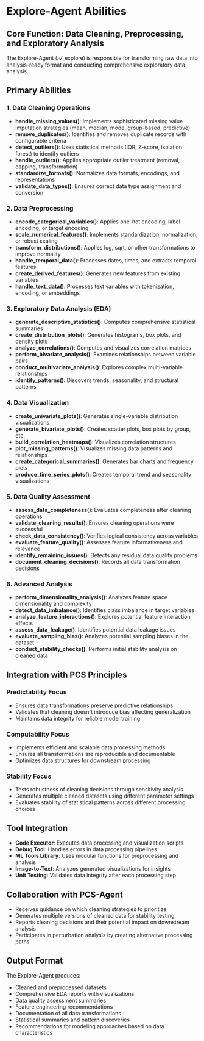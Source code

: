 # Explore-Agent Abilities

## Core Function: Data Cleaning, Preprocessing, and Exploratory Analysis

The Explore-Agent (𝒜_explore) is responsible for transforming raw data into analysis-ready format and conducting comprehensive exploratory data analysis.

## Primary Abilities

### 1. Data Cleaning Operations
- **handle_missing_values()**: Implements sophisticated missing value imputation strategies (mean, median, mode, group-based, predictive)
- **remove_duplicates()**: Identifies and removes duplicate records with configurable criteria
- **detect_outliers()**: Uses statistical methods (IQR, Z-score, isolation forest) to identify outliers
- **handle_outliers()**: Applies appropriate outlier treatment (removal, capping, transformation)
- **standardize_formats()**: Normalizes data formats, encodings, and representations
- **validate_data_types()**: Ensures correct data type assignment and conversion

### 2. Data Preprocessing
- **encode_categorical_variables()**: Applies one-hot encoding, label encoding, or target encoding
- **scale_numerical_features()**: Implements standardization, normalization, or robust scaling
- **transform_distributions()**: Applies log, sqrt, or other transformations to improve normality
- **handle_temporal_data()**: Processes dates, times, and extracts temporal features
- **create_derived_features()**: Generates new features from existing variables
- **handle_text_data()**: Processes text variables with tokenization, encoding, or embeddings

### 3. Exploratory Data Analysis (EDA)
- **generate_descriptive_statistics()**: Computes comprehensive statistical summaries
- **create_distribution_plots()**: Generates histograms, box plots, and density plots
- **analyze_correlations()**: Computes and visualizes correlation matrices
- **perform_bivariate_analysis()**: Examines relationships between variable pairs
- **conduct_multivariate_analysis()**: Explores complex multi-variable relationships
- **identify_patterns()**: Discovers trends, seasonality, and structural patterns

### 4. Data Visualization
- **create_univariate_plots()**: Generates single-variable distribution visualizations
- **generate_bivariate_plots()**: Creates scatter plots, box plots by group, etc.
- **build_correlation_heatmaps()**: Visualizes correlation structures
- **plot_missing_patterns()**: Visualizes missing data patterns and relationships
- **create_categorical_summaries()**: Generates bar charts and frequency plots
- **produce_time_series_plots()**: Creates temporal trend and seasonality visualizations

### 5. Data Quality Assessment
- **assess_data_completeness()**: Evaluates completeness after cleaning operations
- **validate_cleaning_results()**: Ensures cleaning operations were successful
- **check_data_consistency()**: Verifies logical consistency across variables
- **evaluate_feature_quality()**: Assesses feature informativeness and relevance
- **identify_remaining_issues()**: Detects any residual data quality problems
- **document_cleaning_decisions()**: Records all data transformation decisions

### 6. Advanced Analysis
- **perform_dimensionality_analysis()**: Analyzes feature space dimensionality and complexity
- **detect_data_imbalance()**: Identifies class imbalance in target variables
- **analyze_feature_interactions()**: Explores potential feature interaction effects
- **assess_data_leakage()**: Identifies potential data leakage issues
- **evaluate_sampling_bias()**: Analyzes potential sampling biases in the dataset
- **conduct_stability_checks()**: Performs initial stability analysis on cleaned data

## Integration with PCS Principles

### Predictability Focus
- Ensures data transformations preserve predictive relationships
- Validates that cleaning doesn't introduce bias affecting generalization
- Maintains data integrity for reliable model training

### Computability Focus
- Implements efficient and scalable data processing methods
- Ensures all transformations are reproducible and documentable
- Optimizes data structures for downstream processing

### Stability Focus
- Tests robustness of cleaning decisions through sensitivity analysis
- Generates multiple cleaned datasets using different parameter settings
- Evaluates stability of statistical patterns across different processing choices

## Tool Integration
- **Code Executor**: Executes data processing and visualization scripts
- **Debug Tool**: Handles errors in data processing pipelines
- **ML Tools Library**: Uses modular functions for preprocessing and analysis
- **Image-to-Text**: Analyzes generated visualizations for insights
- **Unit Testing**: Validates data integrity after each processing step

## Collaboration with PCS-Agent
- Receives guidance on which cleaning strategies to prioritize
- Generates multiple versions of cleaned data for stability testing
- Reports cleaning decisions and their potential impact on downstream analysis
- Participates in perturbation analysis by creating alternative processing paths

## Output Format
The Explore-Agent produces:
- Cleaned and preprocessed datasets
- Comprehensive EDA reports with visualizations
- Data quality assessment summaries
- Feature engineering recommendations
- Documentation of all data transformations
- Statistical summaries and pattern discoveries
- Recommendations for modeling approaches based on data characteristics